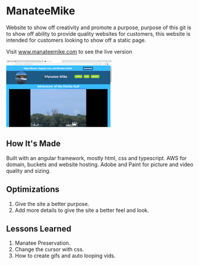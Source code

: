 # ManateeMike
Website to show off creativity and promote a purpose, purpose of this git is to show off ability to provide quality websites for customers, this website is intended for customers looking to show off a static page.

Visit www.manateemike.com to see the live version

![](https://github.com/ccosta568/ManateeMike/blob/main/manatee-mike/src/assets/img/manatee.gif)

## How It's Made
Built with an angular framework, mostly html, css and typescript. AWS for domain, buckets and website hosting. Adobe and Paint for picture and video quality and sizing. 

## Optimizations
1. Give the site a better purpose.
2. Add more details to give the site a better feel and look.


## Lessons Learned
1. Manatee Preservation.
2. Change the cursor with css.
3. How to create gifs and auto looping vids.
